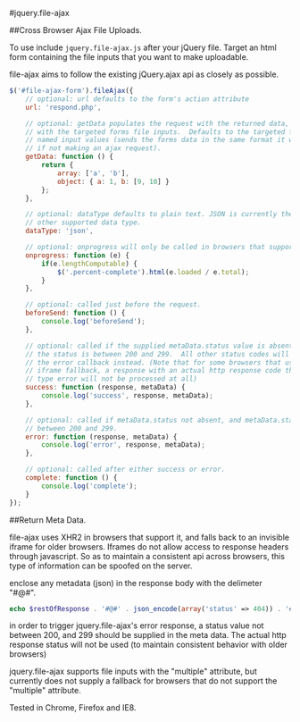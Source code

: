 #jquery.file-ajax

##Cross Browser Ajax File Uploads.

To use include `jquery.file-ajax.js` after your jQuery file.  Target an html
form containing the file inputs that you want to make uploadable.

file-ajax aims to follow the existing jQuery.ajax api as closely as possible.
```javascript
$('#file-ajax-form').fileAjax({
    // optional: url defaults to the form's action attribute
    url: 'respond.php',

    // optional: getData populates the request with the returned data, along
    // with the targeted forms file inputs.  Defaults to the targeted form's
    // named input values (sends the forms data in the same format it would be
    // if not making an ajax request).
    getData: function () {
        return {
            array: ['a', 'b'],
            object: { a: 1, b: [9, 10] }
        };
    },

    // optional: dataType defaults to plain text. JSON is currently the only
    // other supported data type.
    dataType: 'json',

    // optional: onprogress will only be called in browsers that support XHR2
    onprogress: function (e) {
        if(e.lengthComputable) {
            $('.percent-complete').html(e.loaded / e.total);
        }
    },

    // optional: called just before the request.
    beforeSend: function () {
        console.log('beforeSend');
    },

    // optional: called if the supplied metaData.status value is absent, or if
    // the status is between 200 and 299.  All other status codes will trigger
    // the error callback instead. (Note that for some browsers that use the
    // iframe fallback, a response with an actual http response code that is of
    // type error will not be processed at all)
    success: function (response, metaData) {
        console.log('success', response, metaData);
    },

    // optional: called if metaData.status not absent, and metaData.status is
    // between 200 and 299.
    error: function (response, metaData) {
        console.log('error', response, metaData);
    },

    // optional: called after either success or error.
    complete: function () {
        console.log('complete');
    }
});
```

##Return Meta Data.

file-ajax uses XHR2 in browsers that support it, and falls back to an invisible
iframe for older browsers.  Iframes do not allow access to response headers
through javascript.  So as to maintain a consistent api across browsers, this
type of information can be spoofed on the server.

enclose any metadata (json) in the response body with the delimeter "#@#".

```php
echo $restOfResponse . '#@#' . json_encode(array('status' => 404)) . '#@#';
```

in order to trigger jquery.file-ajax's error response, a status value not
between 200, and 299 should be supplied in the meta data.  The actual http
response status will not be used (to maintain consistent behavior with
older browsers)

jquery.file-ajax supports file inputs with the "multiple" attribute, but
currently does not supply a fallback for browsers that do not support the
"multiple" attribute.


Tested in Chrome, Firefox and IE8.
